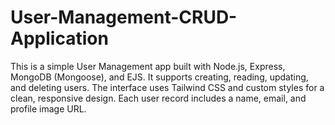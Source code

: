 # User-Management-CRUD-Application
This is a simple User Management app built with Node.js, Express, MongoDB (Mongoose), and EJS. It supports creating, reading, updating, and deleting users. The interface uses Tailwind CSS and custom styles for a clean, responsive design. Each user record includes a name, email, and profile image URL.
